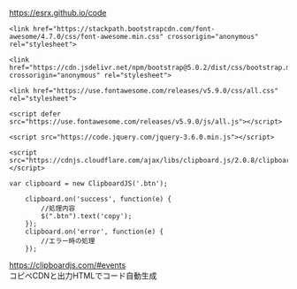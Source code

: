 https://esrx.github.io/code
```
<link href="https://stackpath.bootstrapcdn.com/font-awesome/4.7.0/css/font-awesome.min.css" crossorigin="anonymous" rel="stylesheet">
```
```
<link href="https://cdn.jsdelivr.net/npm/bootstrap@5.0.2/dist/css/bootstrap.min.css" crossorigin="anonymous" rel="stylesheet">
```
```
<link href="https://use.fontawesome.com/releases/v5.9.0/css/all.css" rel="stylesheet">
```
```
<script defer src="https://use.fontawesome.com/releases/v5.9.0/js/all.js"></script>
```

```
<script src="https://code.jquery.com/jquery-3.6.0.min.js"></script>
```

```
<script src="https://cdnjs.cloudflare.com/ajax/libs/clipboard.js/2.0.8/clipboard.min.js"></script>
```
```
var clipboard = new ClipboardJS('.btn');

    clipboard.on('success', function(e) {
        //処理内容
        $(".btn").text('copy');
    });
    clipboard.on('error', function(e) {
        //エラー時の処理
    });
```
https://clipboardjs.com/#events  
コピペCDNと出力HTMLでコード自動生成
